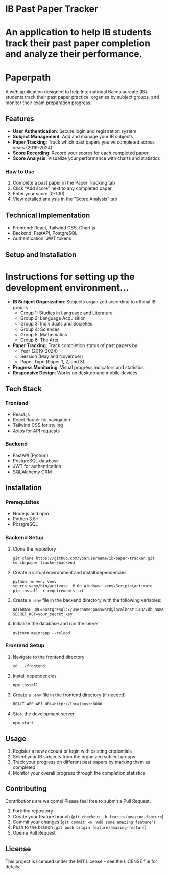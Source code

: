# IB Past Paper Tracker

An application to help IB students track their past paper completion and analyze their performance.
=======
# Paperpath

A web application designed to help International Baccalaureate (IB) students track their past paper practice, organize by subject groups, and monitor their exam preparation progress.

## Features

- **User Authentication**: Secure login and registration system
- **Subject Management**: Add and manage your IB subjects
- **Paper Tracking**: Track which past papers you've completed across years (2019-2024)
- **Score Recording**: Record your scores for each completed paper
- **Score Analysis**: Visualize your performance with charts and statistics


### How to Use

1. Complete a past paper in the Paper Tracking tab
2. Click "Add score" next to any completed paper
3. Enter your score (0-100)
4. View detailed analysis in the "Score Analysis" tab

## Technical Implementation

- Frontend: React, Tailwind CSS, Chart.js
- Backend: FastAPI, PostgreSQL
- Authentication: JWT tokens

## Setup and Installation

Instructions for setting up the development environment...
=======
- **IB Subject Organization**: Subjects organized according to official IB groups
  - Group 1: Studies in Language and Literature
  - Group 2: Language Acquisition
  - Group 3: Individuals and Societies
  - Group 4: Sciences
  - Group 5: Mathematics
  - Group 6: The Arts
- **Paper Tracking**: Track completion status of past papers by:
  - Year (2019-2024)
  - Session (May and November)
  - Paper Type (Paper 1, 2, and 3)
- **Progress Monitoring**: Visual progress indicators and statistics
- **Responsive Design**: Works on desktop and mobile devices

## Tech Stack

### Frontend
- React.js
- React Router for navigation
- Tailwind CSS for styling
- Axios for API requests

### Backend
- FastAPI (Python)
- PostgreSQL database
- JWT for authentication
- SQLAlchemy ORM

## Installation

### Prerequisites
- Node.js and npm
- Python 3.8+
- PostgreSQL

### Backend Setup
1. Clone the repository
   ```
   git clone https://github.com/yourusername/ib-paper-tracker.git
   cd ib-paper-tracker/backend
   ```

2. Create a virtual environment and install dependencies
   ```
   python -m venv venv
   source venv/bin/activate  # On Windows: venv\Scripts\activate
   pip install -r requirements.txt
   ```

3. Create a `.env` file in the backend directory with the following variables:
   ```
   DATABASE_URL=postgresql://username:password@localhost:5432/db_name
   SECRET_KEY=your_secret_key
   ```

4. Initialize the database and run the server
   ```
   uvicorn main:app --reload
   ```

### Frontend Setup
1. Navigate to the frontend directory
   ```
   cd ../frontend
   ```

2. Install dependencies
   ```
   npm install
   ```

3. Create a `.env` file in the frontend directory (if needed)
   ```
   REACT_APP_API_URL=http://localhost:8000
   ```

4. Start the development server
   ```
   npm start
   ```

## Usage

1. Register a new account or login with existing credentials
2. Select your IB subjects from the organized subject groups
3. Track your progress on different past papers by marking them as completed
4. Monitor your overall progress through the completion statistics

## Contributing

Contributions are welcome! Please feel free to submit a Pull Request.

1. Fork the repository
2. Create your feature branch (`git checkout -b feature/amazing-feature`)
3. Commit your changes (`git commit -m 'Add some amazing feature'`)
4. Push to the branch (`git push origin feature/amazing-feature`)
5. Open a Pull Request

## License

This project is licensed under the MIT License - see the LICENSE file for details.


